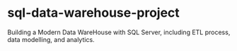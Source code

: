# sql-data-warehouse-project
Building a Modern Data WareHouse with SQL Server, including ETL process, data modelling, and analytics.
